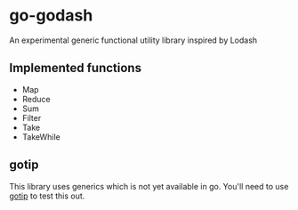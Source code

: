 # go-godash
An experimental generic functional utility library inspired by Lodash

## Implemented functions

* Map
* Reduce
* Sum
* Filter
* Take
* TakeWhile

## gotip

This library uses generics which is not yet available in go. You'll need to
use [gotip](https://pkg.go.dev/golang.org/dl/gotip) to test this out.
